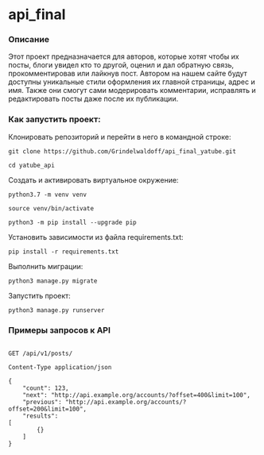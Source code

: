 # api_final

### Описание

Этот проект предназначается для авторов, которые хотят чтобы их посты, блоги увидел кто то другой, оценил и дал обратную связь, прокомментировав или лайкнув пост. Автором на нашем сайте будут доступны уникальные стили оформления их главной страницы, адрес и имя. Также они смогут сами модерировать комментарии, исправлять и редактировать посты даже после их публикации.

### Как запустить проект:

Клонировать репозиторий и перейти в него в командной строке:

```
git clone https://github.com/Grindelwaldoff/api_final_yatube.git
```

```
cd yatube_api
```

Cоздать и активировать виртуальное окружение:

```
python3.7 -m venv venv
```

```
source venv/bin/activate
```

```
python3 -m pip install --upgrade pip
```

Установить зависимости из файла requirements.txt:

```
pip install -r requirements.txt
```

Выполнить миграции:

```
python3 manage.py migrate
```

Запустить проект:

```
python3 manage.py runserver
```

### Примеры запросов к API

```
```
```
GET /api/v1/posts/

Content-Type application/json

{
    "count": 123,
    "next": "http://api.example.org/accounts/?offset=400&limit=100",
    "previous": "http://api.example.org/accounts/?offset=200&limit=100",
    "results": 
[
        {}
    ]
}
```
